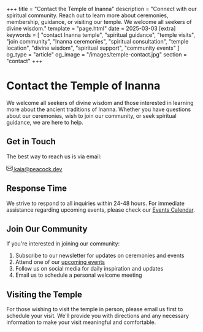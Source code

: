 +++
title = "Contact the Temple of Inanna"
description = "Connect with our spiritual community. Reach out to learn more about ceremonies, membership, guidance, or visiting our temple. We welcome all seekers of divine wisdom."
template = "page.html"
date = 2025-03-03
[extra]
keywords = [
    "contact Inanna temple",
    "spiritual guidance",
    "temple visits",
    "join community",
    "Inanna ceremonies",
    "spiritual consultation",
    "temple location",
    "divine wisdom",
    "spiritual support",
    "community events"
]
og_type = "article"
og_image = "/images/temple-contact.jpg"
section = "contact"
+++

# Contact the Temple of Inanna

We welcome all seekers of divine wisdom and those interested in learning more about the ancient traditions of Inanna. Whether you have questions about our ceremonies, wish to join our community, or seek spiritual guidance, we are here to help.

## Get in Touch

The best way to reach us is via email:

<div class="contact-info mt-4 mb-4">
    <a href="mailto:kaia@peacock.dev" class="btn btn-dark">
        <svg xmlns="http://www.w3.org/2000/svg" width="16" height="16" fill="currentColor" class="bi bi-envelope me-2" viewBox="0 0 16 16">
            <path d="M0 4a2 2 0 0 1 2-2h12a2 2 0 0 1 2 2v8a2 2 0 0 1-2 2H2a2 2 0 0 1-2-2zm2-1a1 1 0 0 0-1 1v.217l7 4.2 7-4.2V4a1 1 0 0 0-1-1zm13 2.383-4.708 2.825L15 11.105zm-.034 6.876-5.64-3.471L8 9.583l-1.326-.795-5.64 3.47A1 1 0 0 0 2 13h12a1 1 0 0 0 .966-.741M1 11.105l4.708-2.897L1 5.383z"/>
        </svg>
        kaia@peacock.dev
    </a>
</div>

## Response Time

We strive to respond to all inquiries within 24-48 hours. For immediate assistance regarding upcoming events, please check our [Events Calendar](../events).

## Join Our Community

If you're interested in joining our community:

1. Subscribe to our newsletter for updates on ceremonies and events
2. Attend one of our [upcoming events](../events)
3. Follow us on social media for daily inspiration and updates
4. Email us to schedule a personal welcome meeting

## Visiting the Temple

For those wishing to visit the temple in person, please email us first to schedule your visit. We'll provide you with directions and any necessary information to make your visit meaningful and comfortable. 
